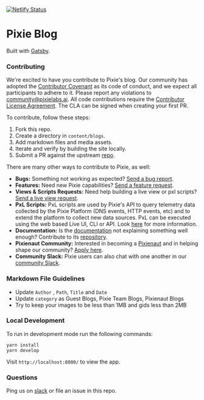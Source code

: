 [![Netlify Status](https://api.netlify.com/api/v1/badges/e0b67b72-c88e-4474-8083-097c91dfb2c5/deploy-status)](https://app.netlify.com/sites/distracted-beaver-cdfcdf/deploys)

# Pixie Blog

Built with [Gatsby](https://www.gatsbyjs.com/).

### Contributing

We're excited to have you contribute to Pixie's blog.
Our community has adopted the [Contributor Covenant](https://github.com/pixie-labs/pixie/blob/main/CODE_OF_CONDUCT.md) as its code of conduct, and we expect all participants to adhere to it.
Please report any violations to <community@pixielabs.ai>.
All code contributions require the [Contributor License Agreement](https://github.com/pixie-labs/pixie/blob/main/CLA.md).
The CLA can be signed when creating your first PR.

To contribute, follow these steps:

1. Fork this repo.
2. Create a directory in `content/blogs`.
3. Add markdown files and media assets.
4. Iterate and verify by building the site locally.
5. Submit a PR against the upstream  [repo](https://github.com/pixie-labs/pixie-blog).

There are many other ways to contribute to Pixie, as well:

- **Bugs:** Something not working as expected? [Send a bug report](https://github.com/pixie-labs/pixie/issues/new?template=Bug_report.md).
- **Features:** Need new Pixie capabilities? [Send a feature request](https://github.com/pixie-labs/pixie/issues/new?template=Feature_request.md).
- **Views & Scripts Requests:** Need help building a live view or pxl scripts? [Send a live view request](https://github.com/pixie-labs/pixie/issues/new?template=Live_view_request.md).
- **PxL Scripts:** PxL scripts are used by Pixie's API to query telemetry data collected by the Pixie Platform (DNS events, HTTP events, etc) and to extend the platform to collect new data sources.
  PxL can be executed using the web based Live UI, CLI or API. Look [here](https://github.com/pixie-labs/pixie/blob/main/pxl_scripts/README.md#Contributing) for more information.
- **Documentation:** Is the [documentation](https://docs.pixielabs.ai) not explaining something well enough? Contribute to its [repository](https://github.com/pixie-labs/pixie-docs/).
- **Pixienaut Community:** Interested in becoming a [Pixienaut](https://github.com/pixie-labs/pixie/tree/master/pixienauts) and in helping shape our community? [Apply here](https://pixielabs.ai/community/).
- **Community Slack:** Pixie users can also chat with one another in our [community Slack](https://pixie-community.slack.com).


### Markdown File Guidelines

- Update `Author` , `Path`, `Title` and `Date`
- Update `category` as Guest Blogs, Pixie Team Blogs, Pixienaut Blogs
- Try to keep your images to be less than 1MB and gids less than 2MB


### Local Development

To run in development mode run the following commands:

```
yarn install
yarn develop
```

Visit `http://localhost:8000/` to view the app.


### Questions

Ping us on [slack](https://slackin.withpixie.ai/) or file an issue in this repo. 
